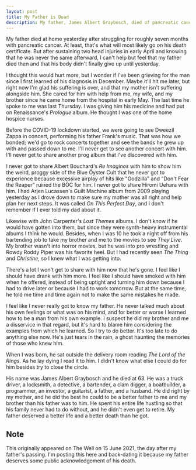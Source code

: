 ```yaml
---
layout: post
title: My Father is Dead
description: My father, James Albert Graybosch, died of pancreatic cancer today at the age of 63. He deserved better.
---
```


My father died at home yesterday after struggling for roughly seven months with pancreatic cancer. At least, that's what will most likely go on his death certificate. But after sustaining two head injuries in early April and knowing that he was never the same afterward, I can't help but feel that my father died then and that his body didn't finally give up until yesterday.

I thought this would hurt more, but I wonder if I've been grieving for the man since I first learned of his diagnosis in December.  Maybe it'll hit me later, but right now I'm glad his suffering is over, and that my mother isn't suffering alongside him. She cared for him with help from me, my wife, and my brother since he came home from the hospital in early May. The last time he spoke to me was last Thursday. I was giving him his medicine and had put on Renaissance's *Prologue* album. He thought I was one of the home hospice nurses.

Before the COVID-19 lockdown started, we were going to see Dweezil Zappa in concert, performing his father Frank's music. That was how we bonded; we'd go to rock concerts together and see the bands he grew up with and passed down to me. I'll never get to see another concert with him. I'll never get to share another prog album that I've discovered with him.

I never got to share Albert Bouchard's *Re Imaginos* with him to show him the weird, proggy side of the Blue Öyster Cult that he never got to experience because excessive airplay of hits like "Godzilla" and "Don't Fear the Reaper" ruined the BÖC for him. I never got to share Hiromi Uehara with him. I had Arjen Lucassen's Guilt Machine album from 2009 playing yesterday as I drove down to make sure my mother was all right and help plan her next steps. It was called *On This Perfect Day*, and I don't remember if I ever told my dad about it.

Likewise with John Carpenter's *Lost Themes* albums. I don't know if he would have gotten into them, but since they were synth-heavy instrumental albums I think he would. Besides, when I was 10 he took a night off from his bartending job to take my brother and me to the movies to see *They Live*. My brother wasn't into horror movies, but he was into pro wrestling and Rowdy Roddy Piper was his favorite heel. But I had recently seen *The Thing* and *Christine*, so I knew what I was getting into.

There's a lot I won't get to share with him now that he's gone. I feel like I should have drank with him more. I feel like I should have smoked with him when he offered, instead of being uptight and turning him down because I had to drive later or because I had to work tomorrow. But at the same time, he told me time and time again not to make the same mistakes he made.

I feel like I never really got to know my father. He never talked much about his own feelings or what was on his mind, and for better or worse I learned how to be a man from his own example. I suspect he did my brother and me a disservice in that regard, but it's hard to blame him considering the examples from which he learned. So I try to do better. It's too late to do anything else now. He's just tears in the rain, a ghost haunting the memories of those who knew him.

When I was born, he sat outside the delivery room reading *The Lord of the Rings*. As he lay dying I read it to him. I didn't know what else I could do for him besides try to close the circle.

His name was James Albert Graybosch and he died at 63. He was a truck driver, a locksmith, a detective, a bartender, a clam digger, a boatbuilder, a programmer, an investor, a guitarist, a father, and a husband. He did right by my mother, and he did the best he could to be a better father to me and my brother than his father was to him. He spent his entire life hustling so that his family never had to do without, and he didn't even get to retire. My father deserved a better life and a better death than he got.

## Note

This originally appeared on The Well on 15 June 2021, the day after my father's passing. I'm posting this here and back-dating it because my father deserves some public acknowledgement of his death.
